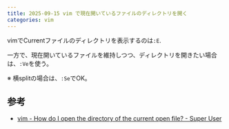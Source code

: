 ```yaml
---
title: 2025-09-15 vim で現在開いているファイルのディレクトリを開く
categories: vim
---
```


vimでCurrentファイルのディレクトリを表示するのは`:E`.

一方で、現在開いているファイルを維持しつつ、ディレクトリを開きたい場合は、`:Ve`を使う。

※ 横splitの場合は、`:Se`でOK。

## 参考

- [vim - How do I open the directory of the current open file? - Super User](https://superuser.com/questions/31677/how-do-i-open-the-directory-of-the-current-open-file)
